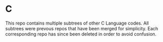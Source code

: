 # C

This repo contains multiple subtrees of other C Language codes. 
All subtrees were prevous repos that have been merged for simplicity. 
Each corresponding repo has since been deleted in order to avoid 
confusion. 